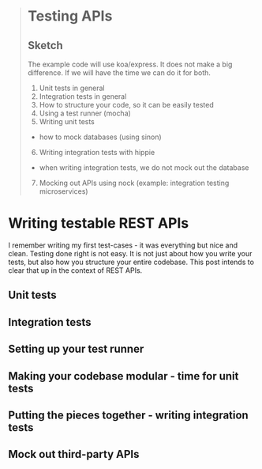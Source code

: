 >
> # Testing APIs
>
> ## Sketch
>
> The example code will use koa/express. It does not make a big difference.
> If we will have the time we can do it for both.
>
> 1. Unit tests in general
> 2. Integration tests in general
> 3. How to structure your code, so it can be easily tested
> 4. Using a test runner (mocha)
> 5. Writing unit tests
>   - how to mock databases (using sinon)
> 6. Writing integration tests with hippie
>   - when writing integration tests, we do not mock out the database
> 7. Mocking out APIs using nock (example: integration testing microservices)

# Writing testable REST APIs

I remember writing my first test-cases - it was everything but nice and clean. Testing done right is not easy.
It is not just about how you write your tests, but also how you structure your entire codebase.
This post intends to clear that up in the context of REST APIs.

## Unit tests

## Integration tests

## Setting up your test runner

## Making your codebase modular - time for unit tests

## Putting the pieces together - writing integration tests

## Mock out third-party APIs
